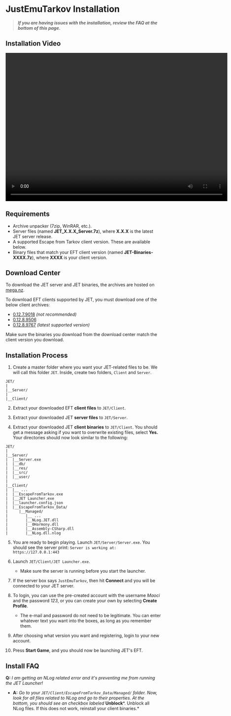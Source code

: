 # JustEmuTarkov Installation

> ***If you are having issues with the installation, review the FAQ at the bottom of this page.***

## Installation Video

<video width="720" height="480" controls>
  <source src="https://static.kiobu.dev/install.mp4">
</video>

## Requirements

- Archive unpacker (7zip, WinRAR, etc.).
- Server files (named **JET_X.X.X_Server.7z**), where **X.X.X** is the latest JET server release.
- A supported Escape from Tarkov client version. These are available below.
- Binary files that match your EFT client version (named **JET-Binaries-XXXX.7z**), where **XXXX** is your client version.

## Download Center

To download the JET server and JET binaries, the archives are hosted on [mega.nz](https://mega.nz/folder/Fg1WCAbR#LVAylusBUPB0cJ6QQXI2QA).

To download EFT clients supported by JET, you must download one of the below client archives:

- [0.12.7.9018](https://maoci.eu/download?file=EFT0.12.7.9018) *(not recommended)*
- [0.12.8.9506](https://maoci.eu/download?file=EFT0.12.8.9506)
- [0.12.8.9767](https://maoci.eu/download?file=EFT0.12.8.9767) *(latest supported version)*

Make sure the binaries you download from the download center match the client version you download.

## Installation Process

1. Create a master folder where you want your JET-related files to be. We will call this folder `JET`. Inside, create two folders, `Client` and `Server`.

```
JET/
|
|__Server/
|
|__Client/
```

2. Extract your downloaded EFT **client files** to `JET/Client`.

3. Extract your downloaded JET **server files** to `JET/Server`.

4. Extract your downloaded JET **client binaries** to `JET/Client`. You should get a message asking if you want to overwrite existing files, select **Yes.** Your directories should now look similar to the following:

```
JET/
|
|__Server/
|  |__Server.exe
|  |__db/
|  |__res/
|  |__src/
|  |__user/
|
|__Client/
|  |__ ...
|  |__EscapeFromTarkov.exe
|  |__JET Launcher.exe
|  |__launcher.config.json
|  |__EscapeFromTarkov_Data/
|     |__Managed/
|        |__ ...
|        |__NLog.JET.dll
|        |__0Harmony.dll
|        |__Assembly-CSharp.dll
|        |__NLog.dll.nlog
```

5. You are ready to begin playing. Launch `JET/Server/Server.exe`. You should see the server print: `Server is working at: https://127.0.0.1:443`

6. Launch `JET/Client/JET Launcher.exe`. 
    - Make sure the server is running before you start the launcher.

7. If the server box says `JustEmuTarkov`, then hit **Connect** and you will be connected to your JET server.

8. To login, you can use the pre-created account with the username *Maoci* and the password *123*, or you can create your own by selecting **Create Profile**.
    - The e-mail and password do not need to be legitimate. You can enter whatever text you want into the boxes, as long as you remember them.

9. After choosing what version you want and registering, login to your new account. 

10. Press **Start Game**, and you should now be launching JET's EFT.

## Install FAQ

**Q:** *I am getting an NLog related error and it's preventing me from running the JET Launcher!*

- **A:** *Go to your `JET/Client/EscapeFromTarkov_Data/Managed/` folder. Now, look for all files related to NLog and go to their properties. At the bottom, you should see an checkbox labeled* **Unblock***. Unblock all NLog files. If this does not work, reinstall your client binaries.*

